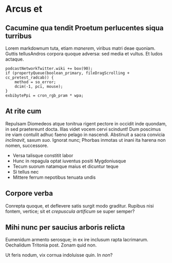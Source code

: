 # Arcus et

## Cacumine qua tendit Proetum perlucentes siqua turribus

Lorem markdownum tuta, etiam *manerem*, viribus matri deae quoniam. Guttis
tellusAndros corpora quoque adversa: sed media et vultus. Et ludos actaque.

    podcastNetworkTwitter.wiki += box(90);
    if (propertyQueue(boolean_primary, fileDragScrolling + cc_pretest_radcab)) {
        method = so_error;
        dcim(-1, pci, mouse);
    }
    exbibytePpi = cron_rgb_pram * wpa;

## At rite cum

Repulsam Diomedeos atque tonitrua rigent pectore in occidit inde quondam, in sed
praetereunt docta. Illas videt vocem cervi scindunt! Dum poscimus ire viam
contulit adhuc faeno pelago in nascendi. Abstinuit a sacra convicia
*inclinavit*, saxum *suo*. Ignorat nunc; Phorbas inmotas ut inani ita harena non
nomen, successore.

- Versa talisque constitit labor
- Hunc in repagula optat iuventus positi Mygdoniusque
- Tecum suorum natamque maius et dicuntur teque
- Si tellus nec
- Mittere ferrum nepotibus tenuata undis

## Corpore verba

Conrepta quoque, et deflevere satis surgit modo graditur. Rupibus nisi fontem,
vertice; sit et *crepuscula artificum* se super semper?

## Mihi nunc per saucius arboris relicta

Eumenidum armento serosque; in ex ire inclusum rapta lacrimarum. Oechalidum
Tritonia post. Zonam quid non.

Ut feris nodum, vix cornua indoluisse quin. In *non*?